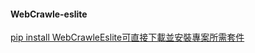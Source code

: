 #### WebCrawle-eslite

[pip install WebCrawleEslite可直接下載並安裝專案所需套件](https://pypi.org/project/WebCrawleEslite/)
